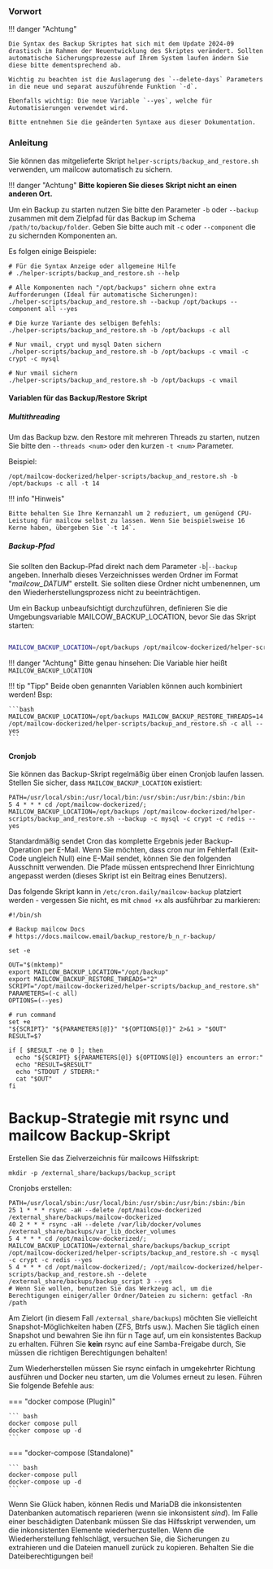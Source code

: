 ### Vorwort

!!! danger "Achtung"

    Die Syntax des Backup Skriptes hat sich mit dem Update 2024-09 drastisch im Rahmen der Neuentwicklung des Skriptes verändert. Sollten automatische Sicherungsprozesse auf Ihrem System laufen ändern Sie diese bitte dementsprechend ab.

    Wichtig zu beachten ist die Auslagerung des `--delete-days` Parameters in die neue und separat auszuführende Funktion `-d`.

    Ebenfalls wichtig: Die neue Variable `--yes`, welche für Automatisierungen verwendet wird.

    Bitte entnehmen Sie die geänderten Syntaxe aus dieser Dokumentation.

### Anleitung

Sie können das mitgelieferte Skript `helper-scripts/backup_and_restore.sh` verwenden, um mailcow automatisch zu sichern.

!!! danger "Achtung"
    **Bitte kopieren Sie dieses Skript nicht an einen anderen Ort.**

Um ein Backup zu starten nutzen Sie bitte den Parameter `-b` oder `--backup` zusammen mit dem Zielpfad für das Backup im Schema `/path/to/backup/folder`.
Geben Sie bitte auch mit `-c` oder `--component` die zu sichernden Komponenten an.

Es folgen einige Beispiele:

```
# Für die Syntax Anzeige oder allgemeine Hilfe
# ./helper-scripts/backup_and_restore.sh --help

# Alle Komponenten nach "/opt/backups" sichern ohne extra Aufforderungen (Ideal für automatische Sicherungen):
./helper-scripts/backup_and_restore.sh --backup /opt/backups --component all --yes

# Die kurze Variante des selbigen Befehls:
./helper-scripts/backup_and_restore.sh -b /opt/backups -c all

# Nur vmail, crypt und mysql Daten sichern
./helper-scripts/backup_and_restore.sh -b /opt/backups -c vmail -c crypt -c mysql

# Nur vmail sichern
./helper-scripts/backup_and_restore.sh -b /opt/backups -c vmail

```

#### Variablen für das Backup/Restore Skript
##### Multithreading
Um das Backup bzw. den Restore mit mehreren Threads zu starten, nutzen Sie bitte den  `--threads <num>` oder den kurzen `-t <num>` Parameter.

Beispiel:

```
/opt/mailcow-dockerized/helper-scripts/backup_and_restore.sh -b /opt/backups -c all -t 14
```

!!! info "Hinweis"

    Bitte behalten Sie Ihre Kernanzahl um 2 reduziert, um genügend CPU-Leistung für mailcow selbst zu lassen. Wenn Sie beispielsweise 16 Kerne haben, übergeben Sie `-t 14`.

##### Backup-Pfad

Sie sollten den Backup-Pfad direkt nach dem Parameter `-b`|`--backup` angeben. Innerhalb dieses Verzeichnisses werden Ordner im Format "*mailcow_DATUM*" erstellt.
Sie sollten diese Ordner nicht umbenennen, um den Wiederherstellungsprozess nicht zu beeinträchtigen.

Um ein Backup unbeaufsichtigt durchzuführen, definieren Sie die Umgebungsvariable MAILCOW_BACKUP_LOCATION, bevor Sie das Skript starten:

```bash

MAILCOW_BACKUP_LOCATION=/opt/backups /opt/mailcow-dockerized/helper-scripts/backup_and_restore.sh -c all --yes

```

!!! danger "Achtung"
    Bitte genau hinsehen: Die Variable hier heißt `MAILCOW_BACKUP_LOCATION`

!!! tip "Tipp"
    Beide oben genannten Variablen können auch kombiniert werden! Bsp:

    ```bash
    MAILCOW_BACKUP_LOCATION=/opt/backups MAILCOW_BACKUP_RESTORE_THREADS=14 /opt/mailcow-dockerized/helper-scripts/backup_and_restore.sh -c all --yes
    ```

#### Cronjob

Sie können das Backup-Skript regelmäßig über einen Cronjob laufen lassen. Stellen Sie sicher, dass `MAILCOW_BACKUP_LOCATION` existiert:

```
PATH=/usr/local/sbin:/usr/local/bin:/usr/sbin:/usr/bin:/sbin:/bin
5 4 * * * cd /opt/mailcow-dockerized/; MAILCOW_BACKUP_LOCATION=/opt/backups /opt/mailcow-dockerized/helper-scripts/backup_and_restore.sh --backup -c mysql -c crypt -c redis --yes
```

Standardmäßig sendet Cron das komplette Ergebnis jeder Backup-Operation per E-Mail. Wenn Sie möchten, dass cron nur im Fehlerfall (Exit-Code ungleich Null) eine E-Mail sendet, können Sie den folgenden Ausschnitt verwenden. Die Pfade müssen entsprechend Ihrer Einrichtung angepasst werden (dieses Skript ist ein Beitrag eines Benutzers).

Das folgende Skript kann in `/etc/cron.daily/mailcow-backup` platziert werden - vergessen Sie nicht, es mit `chmod +x` als ausführbar zu markieren:

```
#!/bin/sh

# Backup mailcow Docs
# https://docs.mailcow.email/backup_restore/b_n_r-backup/

set -e

OUT="$(mktemp)"
export MAILCOW_BACKUP_LOCATION="/opt/backup"
export MAILCOW_BACKUP_RESTORE_THREADS="2"
SCRIPT="/opt/mailcow-dockerized/helper-scripts/backup_and_restore.sh"
PARAMETERS=(-c all)
OPTIONS=(--yes)

# run command
set +e
"${SCRIPT}" "${PARAMETERS[@]}" "${OPTIONS[@]}" 2>&1 > "$OUT"
RESULT=$?

if [ $RESULT -ne 0 ]; then
  echo "${SCRIPT} ${PARAMETERS[@]} ${OPTIONS[@]} encounters an error:"
  echo "RESULT=$RESULT"
  echo "STDOUT / STDERR:"
  cat "$OUT"
fi
```

# Backup-Strategie mit rsync und mailcow Backup-Skript

Erstellen Sie das Zielverzeichnis für mailcows Hilfsskript:
```
mkdir -p /external_share/backups/backup_script
```

Cronjobs erstellen:
```
PATH=/usr/local/sbin:/usr/local/bin:/usr/sbin:/usr/bin:/sbin:/bin
25 1 * * * rsync -aH --delete /opt/mailcow-dockerized /external_share/backups/mailcow-dockerized
40 2 * * * rsync -aH --delete /var/lib/docker/volumes /external_share/backups/var_lib_docker_volumes
5 4 * * * cd /opt/mailcow-dockerized/; MAILCOW_BACKUP_LOCATION=/external_share/backups/backup_script /opt/mailcow-dockerized/helper-scripts/backup_and_restore.sh -c mysql -c crypt -c redis --yes
5 4 * * * cd /opt/mailcow-dockerized/; /opt/mailcow-dockerized/helper-scripts/backup_and_restore.sh --delete /external_share/backups/backup_script 3 --yes
# Wenn Sie wollen, benutzen Sie das Werkzeug acl, um die Berechtigungen einiger/aller Ordner/Dateien zu sichern: getfacl -Rn /path
```

Am Zielort (in diesem Fall `/external_share/backups`) möchten Sie vielleicht Snapshot-Möglichkeiten haben (ZFS, Btrfs usw.). Machen Sie täglich einen Snapshot und bewahren Sie ihn für n Tage auf, um ein konsistentes Backup zu erhalten.
Führen Sie **kein** rsync auf eine Samba-Freigabe durch, Sie müssen die richtigen Berechtigungen behalten!

Zum Wiederherstellen müssen Sie rsync einfach in umgekehrter Richtung ausführen und Docker neu starten, um die Volumes erneut zu lesen. Führen Sie folgende Befehle aus:

=== "docker compose (Plugin)"

    ``` bash
    docker compose pull
    docker compose up -d
    ```

=== "docker-compose (Standalone)"

    ``` bash
    docker-compose pull
    docker-compose up -d
    ```

Wenn Sie Glück haben, können Redis und MariaDB die inkonsistenten Datenbanken automatisch reparieren (wenn sie inkonsistent _sind_).
Im Falle einer beschädigten Datenbank müssen Sie das Hilfsskript verwenden, um die inkonsistenten Elemente wiederherzustellen. Wenn die Wiederherstellung fehlschlägt, versuchen Sie, die Sicherungen zu extrahieren und die Dateien manuell zurück zu kopieren. Behalten Sie die Dateiberechtigungen bei!